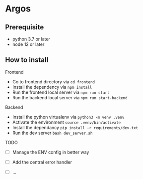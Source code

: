 # Argos

## Prerequisite

- python 3.7 or later
- node 12 or later


## How to install

Frontend

- Go to frontend directory via `cd frontend`
- Install the dependency via `npm install`
- Run the frontend local server via `npm run start`
- Run the backend local server via `npm run start-backend`


Backend

- Install the python virtualenv via `python3 -m venv .venv`
- Activate the environment `source .venv/bin/activate`
- Install the dependancy `pip install -r requirements/dev.txt`
- Run the dev server `bash dev_server.sh`





TODO

- [ ] Manage the ENV config in better way
- [ ] Add the central error handler
- [ ] ...



